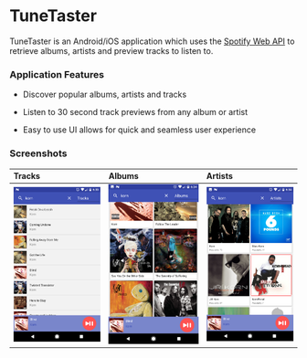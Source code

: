 # TuneTaster
TuneTaster is an Android/iOS application which uses the <a href="https://developer.spotify.com/web-api/">Spotify Web API</a> to retrieve albums, artists and preview tracks to listen to.

<h3>Application Features</h3>

 - Discover popular albums, artists and tracks<br>
 
 - Listen to 30 second track previews from any album or artist<br>
 
 - Easy to use UI allows for quick and seamless user experience<br>

<h3>Screenshots</h3>
<table>
<thread>
<tr>
<th align="left">Tracks</th>
<th align="left">Albums</th>
<th align="left">Artists</th>
</tr>
</thread>

<tbody>
<tr>
<td align="left">
<img src="screenshots/tracks.png" alt="tracks"/>
</td>

<td align="left">
<img src="screenshots/albums.png" alt="albums"/>
</td>

<td align="left">
<img src="screenshots/artists.png" alt="artists"/>
</td>
</tr>
</tbody>

</table>
